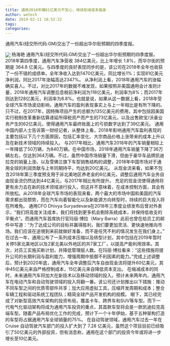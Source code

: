 ```yaml
---
title: 通用2018年赚81亿美元不安心，继续削减成本瘦身
author: wetech
date: 2019-02-11 18:52:22
tags: 
categories: 
---
```

通用汽车(纽交所代码:GM)交出了一份超出华尔街预期的四季度报。
<!-- more -->
<img align="center" border="0" src="https://imgcdn.yicai.com/uppics/images/2019/02/a29f648985985dcec4ba4713c246e2bc.jpg" />
杨海艳
通用汽车(纽交所代码:GM)交出了一份超出华尔街预期的四季度报。
2018年第四季度，通用汽车净营收 384亿美元，比上年增长 1.8%，而华尔街的预期是 364.8 亿美元。与四季度的良好表现同步的是，该公司在2018年全年也收获了一份不错的成绩单。全年净收入达到1470亿美元，同比增长1%；实现81亿美元净利润，同比2017年涨幅高达2347%。
从净利润上看，2018年通用汽车的涨幅确实喜人。不过，对比2017年的数据不难发现，如果按照非美国通用会计准则计量，2018年通用汽车调整后息稅前净利润为118亿美元，利润率为8%；而2017年则达到128亿美元，利润率为8.8%。也就是说，如果从这一数据上看，2018年受全球汽车市场波动影响，通用汽车的盈利表现事实上与上一年相比是有所下降的。只不过，在2017年，因特殊项目产生的总额为135亿美元的费用，其中包括因美国实行税制改革重新估算递延所得税资产而产生的73亿美元，以及出售欧宝/沃豪业务产生的62亿美元，使得通用汽车最终账面上的亏损数字达到了39亿美元。
通用中国内部人士告诉第一财经记者，从整体上看，2018年影响通用汽车盈利表现的主要包括以下几个方面原因，包括汇率变化、大宗商品价格上涨带来的成本上升以及在新技术领域的持续投入。
与2017年相比，通用汽车2018年的汽车销量相较上一年降低了50万辆，为840万辆。在中国市场，2018年通用汽车销量下降了36万辆左右，仅达到364万辆。不过，虽然中国市场销量下滑，但由于豪华车品牌凯迪拉克的销量上涨、以及雪佛兰旗下车型销售结构的调整，2018年中国市场对于通用全球的利润贡献与上年同期持平，均达到20亿美元。
从现金流来看，如果不包含2018年第三季度预支用于非北美地区养老金的6亿美元，调整后通用汽车业务自由现金流仍然达到44亿美元，与2017年相比有所提升。
充足的现金流使得通用将更有余力去在新的技术领域进行投入，但这并不意味着，在成本控制方面，其会有所放松。从2018年全球汽车市场的表现来看，两个最大的市场中国和美国的汽车需求都出现颓势，而在汽车向着智能化以及新能源方向转型时，持续的巨大投入将在所难免。
通用CFO Dhivya Suryadevara在2018年三季度业绩发布后曾对外表示，“我们将高度关注成本，我们将找到更多机会剔除系统成本，并保持低收支的平衡点”。而通用汽车首席执行官玛丽·博拉（Mary Barra）此前也曾在给员工的邮件中写道：“为了达成公司的目标并赢得胜利，我们要更加灵活、更快速地推向市场。我们应该在逆境到来前就做好准备，而不是任凭不利的情况发生在我们身上。”
在过去一年，通用公布了一系列成本压缩以及转型计划，其中包括在2019年暂时关停5家北美地区以及2家北美以外地区的共7家工厂，以提高产能利用效率。其次，对员工实施买断计划，并降低管理层人数。在玛丽·博拉看来：“这些措施将提升公司的长期利润与盈利能力，增强周期中抵御不利因素的能力。”完成上述调整后，预计到2020年底，通用汽车全年调整后汽车自由现金流将提升60亿美元，其中45亿美元来自严格控制成本，15亿美元来自降低资本支出。
在缩减成本的同时，未来通用汽车将加大在新技术以及移动领域的投入。预计未来两年内，通用汽车在电动汽车和自动驾驶领域的投入将翻一番。该公司还计划推出以下措施：推动不同车型之间的优质零部件共享；加大应用虚拟工具，压缩开发周期和成本；整合车辆工程和驱动系统工程团队；精简全球产品开发机构的规模。
眼下，其已经完成了对新型高效汽车架构的投资布局，覆盖卡车、跨界车和SUV等车型。而下一代电气化驱动架构将成为通用汽车投资的重点，其首款车型将会是一款凯迪拉克高端车型。随着产品布局优化工作的完成，预计下一个十年伊始，基于五种架构打造的车型将占据通用汽车全球销量的75%。
在自动驾驶领域，通用汽车过去一年在 Cruise 自动驾驶汽车部门的投入扩大到了 7.28 亿美元，虽然这个项目目前已经吸引了50亿美元的外部投资，但有消息称，通用在这个部门的投资今年或将进一步增长至10亿美元。
 
 
